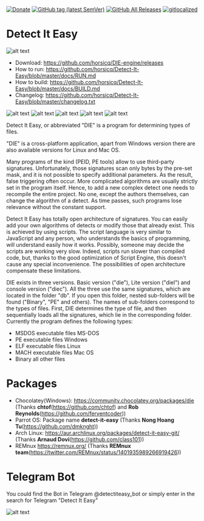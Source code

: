 [![Donate](https://img.shields.io/badge/Donate-PayPal-green.svg)](https://www.paypal.com/cgi-bin/webscr?cmd=_s-xclick&hosted_button_id=NF3FBD3KHMXDN)
[![GitHub tag (latest SemVer)](https://img.shields.io/github/tag/horsicq/DIE-engine.svg)](http://ntinfo.biz)
[![GitHub All Releases](https://img.shields.io/github/downloads/horsicq/DIE-engine/total.svg)](http://ntinfo.biz)
[![gitlocalized ](https://gitlocalize.com/repo/4736/whole_project/badge.svg)](https://github.com/horsicq/XTranslation)

Detect It Easy
==============

![alt text](https://github.com/horsicq/Detect-It-Easy/blob/master/mascots/version.png "Version")

* Download: https://github.com/horsicq/DIE-engine/releases
* How to run: https://github.com/horsicq/Detect-It-Easy/blob/master/docs/RUN.md
* How to build: https://github.com/horsicq/Detect-It-Easy/blob/master/docs/BUILD.md
* Changelog: https://github.com/horsicq/Detect-It-Easy/blob/master/changelog.txt

![alt text](https://github.com/horsicq/Detect-It-Easy/blob/master/docs/1.png "1")
![alt text](https://github.com/horsicq/Detect-It-Easy/blob/master/docs/2.png "2")
![alt text](https://github.com/horsicq/Detect-It-Easy/blob/master/docs/3.png "3")
![alt text](https://github.com/horsicq/Detect-It-Easy/blob/master/docs/4.png "4")
![alt text](https://github.com/horsicq/Detect-It-Easy/blob/master/docs/5.png "5")

Detect It Easy, or abbreviated "DIE" is a program for determining types of files.

"DIE" is a cross-platform application, apart from Windows version there are also
available versions for Linux and Mac OS.

Many programs of the kind (PEID, PE tools) allow to use third-party signatures.
Unfortunately, those signatures scan only bytes by the pre-set mask, and it is
not possible to specify additional parameters. As the result, false triggering
often occur. More complicated algorithms are usually strictly set in the program
itself. Hence, to add a new complex detect one needs to recompile the entire
project. No one, except the authors themselves, can change the algorithm of
a detect. As time passes, such programs lose relevance without the constant support.

Detect It Easy has totally open architecture of signatures. You can easily
add your own algorithms of detects or modify those that already exist. This
is achieved by using scripts. The script language is very similar to JavaScript
and any person, who understands the basics of programming, will understand easily
how it works. Possibly, someone may decide the scripts are working very slow.
Indeed, scripts run slower than compiled code, but, thanks to the good optimization
of Script Engine, this doesn't cause any special inconvenience. The possibilities
of open architecture compensate these limitations.

DIE exists in three versions. Basic version ("die"), Lite version ("diel") and
console version ("diec"). All the three use the same signatures, which are located
in the folder "db". If you open this folder, nested sub-folders will be found
("Binary", "PE" and others). The names of sub-folders correspond to the types of files.
First, DIE determines the type of file, and then sequentially loads all the signatures,
which lie in the corresponding folder. Currently the program defines the following types:

* MSDOS executable files MS-DOS
* PE executable files Windows
* ELF executable files Linux
* MACH executable files Mac OS
* Binary all other files

Packages
=======

- Chocolatey(Windows): https://community.chocolatey.org/packages/die (Thanks **chtof**(https://github.com/chtof) and **Rob Reynolds**(https://github.com/ferventcoder))
- Parrot OS: Package name **detect-it-easy** (Thanks **Nong Hoang Tu**(https://github.com/dmknght))
- Arch Linux: https://aur.archlinux.org/packages/detect-it-easy-git/ (Thanks **Arnaud Dovi**(https://github.com/class101))
- REMnux https://remnux.org/ (Thanks **REMnux team**(https://twitter.com/REMnux/status/1401935989266919426))

Telegram Bot
=======

You could find the Bot in Telegram @detectiteasy_bot or simply enter in the search for Telegram "Detect It Easy"

![alt text](https://github.com/horsicq/Detect-It-Easy/blob/master/mascots/die.jpg "Mascot")

